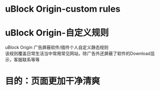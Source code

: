 # uBlock Origin-custom rules  
# uBlock Origin-自定义规则
uBlock Origin 广告屏蔽软件/插件个人自定义静态规则  
该规则覆盖日常生活当中常用常见网站，除广告外还屏蔽了软件的Download显示，客服联系等等
# 目的：页面更加干净清爽

